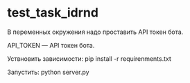 # test_task_idrnd


В переменных окружения надо проставить API токен бота. 

API_TOKEN — API токен бота.

Уствновить зависимости:
pip install -r requirenments.txt

Запустить:
python server.py
